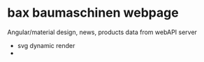 # bax baumaschinen webpage

Angular/material design, news, products data from webAPI server

- svg dynamic render
- 